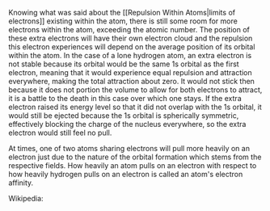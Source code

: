 Knowing what was said about the [[Repulsion Within Atoms|limits of electrons]] existing within the atom, there is still some room for more electrons within the atom, exceeding the atomic number. The position of these extra electrons will have their own electron cloud and the repulsion this electron experiences will depend on the average position of its orbital within the atom. In the case of a lone hydrogen atom, an extra electron is not stable because its orbital would be the same 1s orbital as the first electron, meaning that it would experience equal repulsion and attraction everywhere, making the total attraction about zero. It would not stick then because it does not portion the volume to allow for both electrons to attract, it is a battle to the death in this case over which one stays. If the extra electron raised its energy level so that it did not overlap with the 1s orbital, it would still be ejected because the 1s orbital is spherically symmetric, effectively blocking the charge of the nucleus everywhere, so the extra electron would still feel no pull.

At times, one of two atoms sharing electrons will pull more heavily on an electron just due to the nature of the orbital formation which stems from the respective fields. How heavily an atom pulls on an electron with respect to how heavily hydrogen pulls on an electron is called an atom's electron affinity.

Wikipedia:
